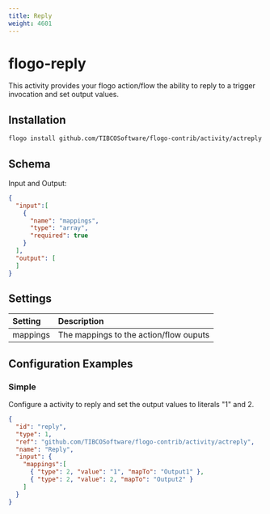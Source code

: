 ```yaml
---
title: Reply
weight: 4601
---
```

# flogo-reply
This activity provides your flogo action/flow the ability to reply to a trigger invocation and set output values.

## Installation

```bash
flogo install github.com/TIBCOSoftware/flogo-contrib/activity/actreply
```

## Schema
Input and Output:

```json
{
  "input":[
    {
      "name": "mappings",
      "type": "array",
      "required": true
    }
  ],
  "output": [
  ]
}
```
## Settings
| Setting     | Description    |
|:------------|:---------------|
| mappings    | The mappings to the action/flow ouputs |         


## Configuration Examples
### Simple
Configure a activity to reply and set the output values to literals "1" and 2.

```json
{
  "id": "reply",
  "type": 1,
  "ref": "github.com/TIBCOSoftware/flogo-contrib/activity/actreply",
  "name": "Reply",
  "input": { 
  	"mappings":[
      { "type": 2, "value": "1", "mapTo": "Output1" },
      { "type": 2, "value": 2, "mapTo": "Output2" }
    ]
  }
}
```
